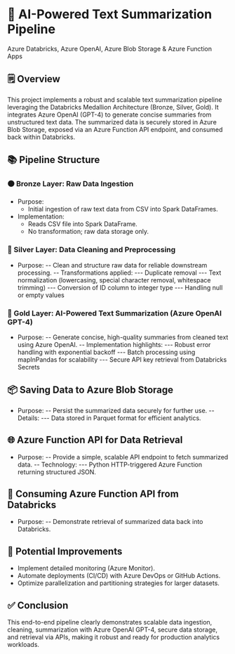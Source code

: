 # 📘 AI-Powered Text Summarization Pipeline
Azure Databricks, Azure OpenAI, Azure Blob Storage & Azure Function Apps

## 🗒️ Overview
This project implements a robust and scalable text summarization pipeline leveraging the Databricks Medallion Architecture (Bronze, Silver, Gold). It integrates Azure OpenAI (GPT-4) to generate concise summaries from unstructured text data. The summarized data is securely stored in Azure Blob Storage, exposed via an Azure Function API endpoint, and consumed back within Databricks.

## 📚 Pipeline Structure
### 🟤 Bronze Layer: Raw Data Ingestion
 - Purpose:
   * Initial ingestion of raw text data from CSV into Spark DataFrames.
 - Implementation:
   * Reads CSV file into Spark DataFrame.
   * No transformation; raw data storage only.

### 🥈 Silver Layer: Data Cleaning and Preprocessing
 - Purpose:
 -- Clean and structure raw data for reliable downstream processing.
 -- Transformations applied:
 --- Duplicate removal
 --- Text normalization (lowercasing, special character removal, whitespace trimming)
 --- Conversion of ID column to integer type
 --- Handling null or empty values

### 🥇 Gold Layer: AI-Powered Text Summarization (Azure OpenAI GPT-4)
 - Purpose:
 -- Generate concise, high-quality summaries from cleaned text using Azure OpenAI.
 -- Implementation highlights:
 --- Robust error handling with exponential backoff
 --- Batch processing using mapInPandas for scalability
 --- Secure API key retrieval from Databricks Secrets

## 📦 Saving Data to Azure Blob Storage
 - Purpose:
 -- Persist the summarized data securely for further use.
 -- Details:
 --- Data stored in Parquet format for efficient analytics.

## 🌐 Azure Function API for Data Retrieval
 - Purpose:
 -- Provide a simple, scalable API endpoint to fetch summarized data.
 -- Technology:
 --- Python HTTP-triggered Azure Function returning structured JSON.
## 🔄 Consuming Azure Function API from Databricks
 - Purpose:
 -- Demonstrate retrieval of summarized data back into Databricks.
## 🚧 Potential Improvements
 - Implement detailed monitoring (Azure Monitor).
 - Automate deployments (CI/CD) with Azure DevOps or GitHub Actions.
 - Optimize parallelization and partitioning strategies for larger datasets.
## ✅ Conclusion
This end-to-end pipeline clearly demonstrates scalable data ingestion, cleaning, summarization with Azure OpenAI GPT-4, secure data storage, and retrieval via APIs, making it robust and ready for production analytics workloads.
